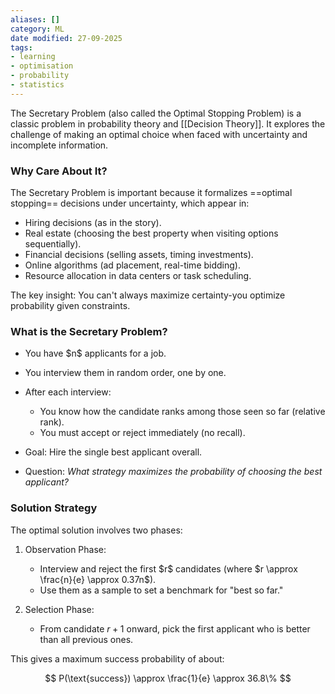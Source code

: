 ```yaml
---
aliases: []
category: ML
date modified: 27-09-2025
tags:
- learning
- optimisation
- probability
- statistics
---
```

The Secretary Problem (also called the Optimal Stopping Problem) is a classic problem in probability theory and [[Decision Theory]]. It explores the challenge of making an optimal choice when faced with uncertainty and incomplete information.

### Why Care About It?

The Secretary Problem is important because it formalizes ==optimal stopping== decisions under uncertainty, which appear in:

* Hiring decisions (as in the story).
* Real estate (choosing the best property when visiting options sequentially).
* Financial decisions (selling assets, timing investments).
* Online algorithms (ad placement, real-time bidding).
* Resource allocation in data centers or task scheduling.

The key insight: You can't always maximize certainty-you optimize probability given constraints.

### What is the Secretary Problem?

* You have \$n\$ applicants for a job.
* You interview them in random order, one by one.
* After each interview:

  * You know how the candidate ranks among those seen so far (relative rank).
  * You must accept or reject immediately (no recall).
* Goal: Hire the single best applicant overall.
* Question: *What strategy maximizes the probability of choosing the best applicant?*

### Solution Strategy

The optimal solution involves two phases:

1. Observation Phase:

   * Interview and reject the first \$r\$ candidates (where $r \approx \frac{n}{e} \approx 0.37n$).
   * Use them as a sample to set a benchmark for "best so far."
1. Selection Phase:

   * From candidate $r+1$ onward, pick the first applicant who is better than all previous ones.

This gives a maximum success probability of about:

$$
P(\text{success}) \approx \frac{1}{e} \approx 36.8\%
$$



